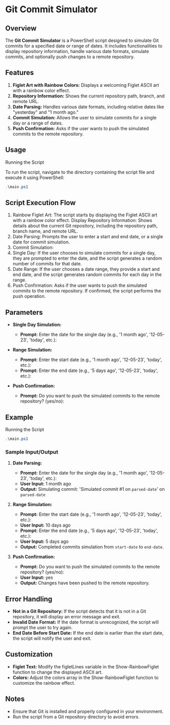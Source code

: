 # Git Commit Simulator

## Overview

The **Git Commit Simulator** is a PowerShell script designed to simulate Git commits for a specified date or range of dates. It includes functionalities to display repository information, handle various date formats, simulate commits, and optionally push changes to a remote repository.

## Features

1. **Figlet Art with Rainbow Colors:** Displays a welcoming Figlet ASCII art with a rainbow color effect.
2. **Repository Information:** Shows the current repository path, branch, and remote URL.
3. **Date Parsing:** Handles various date formats, including relative dates like "yesterday" and "1 month ago."
4. **Commit Simulation:** Allows the user to simulate commits for a single day or a range of dates.
5. **Push Confirmation:** Asks if the user wants to push the simulated commits to the remote repository.

## Usage

Running the Script

To run the script, navigate to the directory containing the script file and execute it using PowerShell:

```powershell
.\main.ps1
```

## Script Execution Flow

1. Rainbow Figlet Art: The script starts by displaying the Figlet ASCII art with a rainbow color effect.
   Display Repository Information: Shows details about the current Git repository, including the repository path, branch name, and remote URL.
2. Date Parsing: Prompts the user to enter a start and end date, or a single date for commit simulation.
3. Commit Simulation:
4. Single Day: If the user chooses to simulate commits for a single day, they are prompted to enter the date, and the script generates a random number of commits for that date.
5. Date Range: If the user chooses a date range, they provide a start and end date, and the script generates random commits for each day in the range.
6. Push Confirmation: Asks if the user wants to push the simulated commits to the remote repository. If confirmed, the script performs the push operation.

## Parameters

- **Single Day Simulation:**
  - **Prompt:** Enter the date for the single day (e.g., '1 month ago', '12-05-23', 'today', etc.):
- **Range Simulation:**

  - **Prompt:** Enter the start date (e.g., '1 month ago', '12-05-23', 'today', etc.):
  - **Prompt:** Enter the end date (e.g., '5 days ago', '12-05-23', 'today', etc.):

- **Push Confirmation:**
  - **Prompt:** Do you want to push the simulated commits to the remote repository? (yes/no):

## Example

Running the Script

```powershell
.\main.ps1
```

### Sample Input/Output

1.  **Date Parsing:**

    - **Prompt:** Enter the date for the single day (e.g., '1 month ago', '12-05-23', 'today', etc.):
    - **User Input:** 1 month ago
    - **Output:** Simulating commit: 'Simulated commit #1 on `parsed-date`' on `parsed-date`

2.  **Range Simulation:**

    - **Prompt:** Enter the start date (e.g., '1 month ago', '12-05-23', 'today', etc.):
    - **User Input:** 10 days ago
    - **Prompt:** Enter the end date (e.g., '5 days ago', '12-05-23', 'today', etc.):
    - **User Input:** 5 days ago
    - **Output:** Completed commits simulation from `start-date` to `end-date`.

3.  **Push Confirmation:**

    - **Prompt:** Do you want to push the simulated commits to the remote repository? (yes/no):
    - **User Input:** yes
    - **Output:** Changes have been pushed to the remote repository.

## Error Handling

- **Not in a Git Repository:** If the script detects that it is not in a Git repository, it will display an error message and exit.
- **Invalid Date Format:** If the date format is unrecognized, the script will prompt the user to try again.
- **End Date Before Start Date:** If the end date is earlier than the start date, the script will notify the user and exit.

## Customization

- **Figlet Text:** Modify the figletLines variable in the Show-RainbowFiglet function to change the displayed ASCII art.
- **Colors:** Adjust the colors array in the Show-RainbowFiglet function to customize the rainbow effect.

## Notes

- Ensure that Git is installed and properly configured in your environment.
- Run the script from a Git repository directory to avoid errors.
